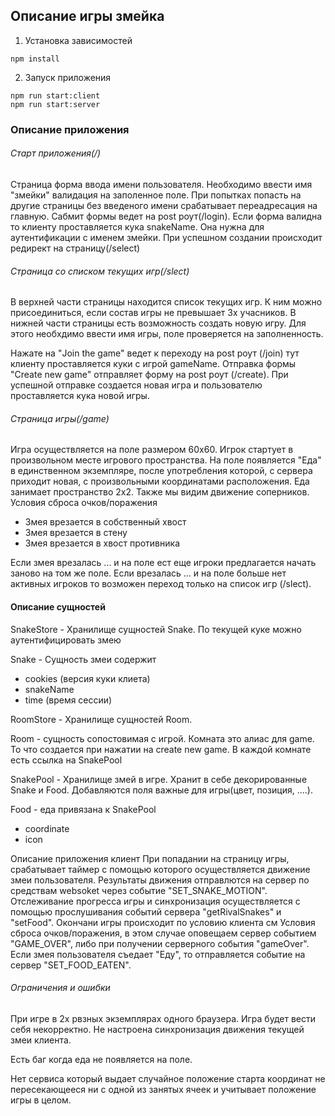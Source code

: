 Описание игры змейка
-------------
1. Установка зависимостей
```
npm install
```
2. Запуск приложения
```
npm run start:client
npm run start:server
```

### Описание приложения
###### Старт приложения(/)
   Страница форма ввода имени пользователя. Необходимо ввести имя "змейки" валидация на заполенное поле. При попытках попасть на другие страницы без введеного имени срабатывает переадресация на главную.
   Сабмит формы ведет на post роут(/login). Если форма валидна то клиенту проставляется кука snakeName. Она нужна для аутентификации с именем змейки. При успешном создании происходит редирект на страницу(/select)

###### Страница со списком текущих игр(/slect)
В верхней части страницы находится список текущих игр. К ним можно присоединиться, если состав игры не превышает 3х учасников. В нижней части страницы есть возможность создать новую игру. Для этого необхдимо ввести имя игры, поле проверяется на заполненность.

Нажате на "Join the game" ведет к переходу на post роут (/join) тут клиенту проставляется куки с игрой gameName. 
Отправка формы "Create new game" отправляет форму на post роут (/create). При успешной отправке создается новая игра и пользователю проставляется кука новой игры.

###### Страница игры(/game)
Игра осуществляется на поле размером 60x60. Игрок стартует в произвольном месте игрового пространства. На поле появляется "Еда" в единственном экземпляре, после употребления которой, с сервера приходит новая, с произвольными координатами расположения. Еда занимает пространство 2x2. Также мы видим движение соперников. 
   Условия сброса очков/поражения
   * Змея врезается в собственный хвост
   * Змея врезается в стену
   * Змея врезается в хвост противника

  Если змея врезалась ... и на поле ест еще игроки предлагается начать заново на том же поле. Если врезалась ... и на поле больше нет активных игроков то возможен переход только на список игр (/slect).

#### Описание сущностей

SnakeStore - Хранилище сущностей Snake. По текущей куке можно аутентифицировать змею

Snake - Сущность змеи содержит
 - cookies (версия куки клиета)
 - snakeName
 - time (время сессии)

RoomStore - Хранилище сущностей Room.

Room - сущность сопостовимая с игрой. Комната это алиас для game. То что создается при нажатии на create new game. В каждой комнате есть ссылка на SnakePool

SnakePool - Хранилище змей в игре. Хранит в себе декорированные Snake и Food. Добавляются поля важные для игры(цвет, позиция, ....).

Food - еда привязана к SnakePool
 - coordinate
 - icon

Описание приложения клиент
 При попадании на страницу игры, срабатывает таймер с помощью которого осуществляется движение змеи пользователя. Результаты движения отправлются на сервер по средствам websoket через событие "SET_SNAKE_MOTION".
 Отслеживание прогресса игры и синхронизация осуществляется с помощью прослушивания событий сервера "getRivalSnakes" и "setFood".
 Окончани игры происходит по условию клиента см Условия сброса очков/поражения, в этом случае оповещаем сервер событием "GAME_OVER", либо при получении серверного события "gameOver". Если змея пользователя съедает "Еду", то отправляется событие на сервер "SET_FOOD_EATEN".

###### Ограничения и ошибки
При игре в 2х рвзных экземплярах одного браузера. Игра будет вести себя некорректно. Не настроена синхронизация движения текущей змеи клиента.

Есть баг когда еда не появляется на поле.

Нет сервиса который выдает случайное положение старта координат не пересекающееся ни с одной из занятых ячеек и учитывает положение игры в целом.